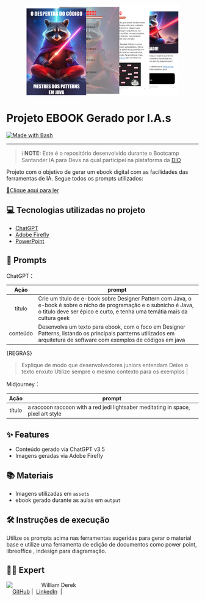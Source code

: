 
<p align="center">
<img 
    src="./assets/ebook.png"
    width="400"  
/>
</p>

# Projeto EBOOK Gerado por I.A.s
<p align="left">
<a href="https://refactoring.guru/design-patterns/java" title="Go to Bash homepage"><img src="https://img.shields.io/badge/Prompt-Project-blue?logo=gnu-bash&amp;logoColor=white" alt="Made with Bash"></a></p>

-------



 > ℹ️ **NOTE:** Este é o repositório desenvolvido durante o Bootcamp Santander IA para Devs na qual participei na plataforma da [DIO](https://dio.me)

Projeto com o objetivo de gerar um ebook digital com as facilidades das ferramentas de IA. Segue todos os prompts utilizados:

<a href="https://github.com/felipeAguiarCode/prompts-recipe-to-create-a-ebook/blob/main/output/ebook%20-%20css%20jedi%20output.pdf" title="View PDF now"> 📕Clique aqui para ler</a>

## 💻 Tecnologias utilizadas no projeto

- [ChatGPT](https://chat.openai.com/) 
- [Adobe Firefly](https://www.adobe.com/br/products/firefly/features/text-to-image.html)
- [PowerPoint](https://www.microsoft.com/en/microsoft-365/powerpoint)

## 🧠 Prompts


ChatGPT：

|   Ação   | prompt                                                                                                                                                                                                                                                                         |
| :------: | ------------------------------------------------------------------------------------------------------------------------------------------------------------------------------------------------------------------------------------------------------------------------------ |
|  título  | Crie um titulo de e-book sobre Designer Pattern com Java, o e-book é sobre o nicho de programação e o subnicho é Java, o titulo deve ser épico e curto, e tenha uma temátia mais da cultura geek                                                        |
| conteúdo | Desenvolva um texto para ebook, com o foco em Designer Patterns, listando os principais partterns utilizados em arquitetura de software com exemplos de códigos em java

{REGRAS}
> Explique de modo que desenvolvedores juniors entendam
> Deixe o texto enxuto
> Utilize sempre o mesmo contexto para os exemplos
 |


Midjourney：

|  Ação  | prompt                                                                                 |
| :----: | -------------------------------------------------------------------------------------- |
| título | a raccoon raccoon with a red jedi lightsaber meditating in space, pixel art style      |

## ✨ Features

- Conteúdo gerado via ChatGPT v3.5
- Imagens geradas via Adobe Firefly

## 📚 Materiais

- Imagens utilizadas em `assets`
- ebook gerado durante as aulas em `output`

## 🛠️ Instruções de execução

Utilize os prompts acima nas ferramentas sugeridas para gerar o material base e utilize uma ferramenta de edição de documentos como power point, libreoffice , indesign para diagramação.

## 👨‍💻 Expert

<p>
    <img 
      align=left 
      margin=10 
      width=80 
      src="https://avatars.githubusercontent.com/u/37452836?v=4"
    />
    <p>&nbsp&nbsp&nbspWilliam Derek<br>
    &nbsp&nbsp&nbsp
    <a href="https://github.com/willdkdevj">
    GitHub</a>&nbsp;|&nbsp;
    <a href="https://www.linkedin.com/in/william-derek-dias/">LinkedIn</a>
&nbsp;|&nbsp;
    </p>
</p>
<br/><br/>
<p>

